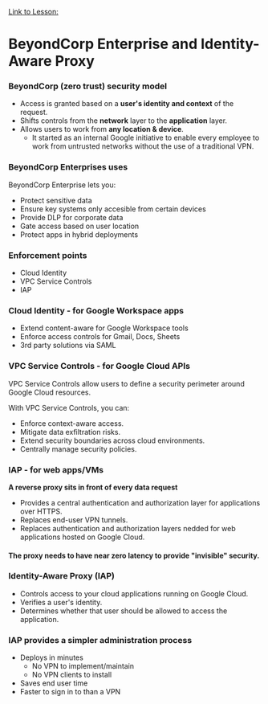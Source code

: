 [Link to Lesson:](https://www.cloudskillsboost.google/paths/15/course_templates/87/video/450313)

# BeyondCorp Enterprise and Identity-Aware Proxy

### BeyondCorp (zero trust) security model
- Access is granted based on a **user's identity and context** of the request.
- Shifts controls from the **network** layer to the **application** layer.
- Allows users to work from **any location & device**.
    - It started as an internal Google initiative to enable every employee to work from untrusted networks without the use of a traditional VPN.

### BeyondCorp Enterprises uses
BeyondCorp Enterprise lets you:
- Protect sensitive data
- Ensure key systems only accesible from certain devices
- Provide DLP for corporate data
- Gate access based on user location
- Protect apps in hybrid deployments

### Enforcement points
- Cloud Identity
- VPC Service Controls
- IAP

### Cloud Identity - for Google Workspace apps
- Extend content-aware for Google Workspace tools
- Enforce access controls for Gmail, Docs, Sheets
- 3rd party solutions via SAML

### VPC Service Controls - for Google Cloud APIs
VPC Service Controls allow users to define a security perimeter around Google Cloud resources.

With VPC Service Controls, you can:
- Enforce context-aware access.
- Mitigate data exfiltration risks.
- Extend security boundaries across cloud environments.
- Centrally manage security policies.

### IAP - for web apps/VMs

**A reverse proxy sits in front of every data request**
- Provides a central authentication and authorization layer for applications over HTTPS.
- Replaces end-user VPN tunnels.
- Replaces authentication and authorization layers nedded for web applications hosted on Google Cloud.

#### The proxy needs to have near zero latency to provide "invisible" security.

### Identity-Aware Proxy (IAP)
- Controls access to your cloud applications running on Google Cloud.
- Verifies a user's identity.
- Determines whether that user should be allowed to access the application.

### IAP provides a simpler administration process
- Deploys in minutes
    - No VPN to implement/maintain
    - No VPN clients to install
- Saves end user time
- Faster to sign in to than a VPN


